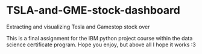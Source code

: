 # TSLA-and-GME-stock-dashboard
Extracting and visualizing Tesla and Gamestop stock over 

This is a final assignment for the IBM python project course within the data science certificate program. Hope you enjoy, but above all I hope it works :3 
